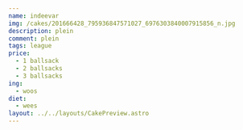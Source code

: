 ```yaml
---
name: indeevar
img: /cakes/201666428_795936847571027_6976303840007915856_n.jpg
description: plein
comment: plein
tags: league
price:
  - 1 ballsack
  - 2 ballsacks
  - 3 ballsacks
ing:
  - woos
diet:
  - wees
layout: ../../layouts/CakePreview.astro
---
```


